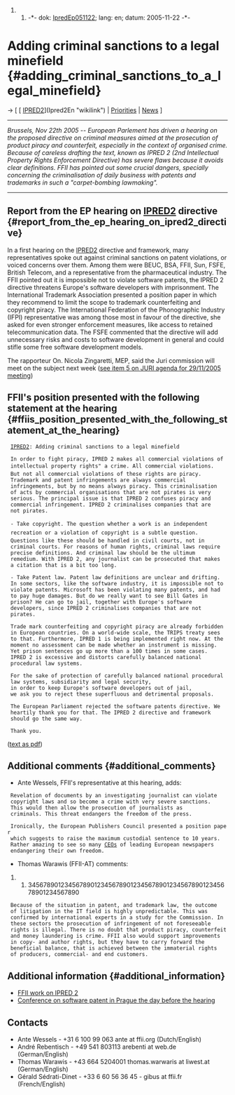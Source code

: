 1.  1.  -\*- dok: [IpredEp051122](IpredEp051122 "wikilink"); lang: en;
        datum: 2005-11-22 -\*-

# Adding criminal sanctions to a legal minefield {#adding_criminal_sanctions_to_a_legal_minefield}

-\> \[ [ [IPRED2](IPRED2 "wikilink")](Ipred2En "wikilink") \| [
Priorities](FfiiprojPriorEn "wikilink") \| [
News](SwpatcninoEn "wikilink") \]

------------------------------------------------------------------------

*Brussels, Nov 22th 2005 \-- European Parlement has driven a hearing on
the proposed directive on criminal measures aimed at the prosecution of
product piracy and counterfeit, especially in the context of organised
crime. Because of careless drafting the text, known as IPRED 2 (2nd
Intellectual Property Rights Enforcement Directive) has severe flaws
because it avoids clear definitions. FFII has pointed out some crucial
dangers, specially concerning the criminalisation of daily business with
patents and trademarks in such a \"carpet-bombing lawmaking\".*

------------------------------------------------------------------------

## Report from the EP hearing on [IPRED2](IPRED2 "wikilink") directive {#report_from_the_ep_hearing_on_ipred2_directive}

In a first hearing on the [IPRED2](IPRED2 "wikilink") directive and
framework, many representatives spoke out against criminal sanctions on
patent violations, or voiced concerns over them. Among them were BEUC,
BSA, FFII, Sun, FSFE, British Telecom, and a representative from the
pharmaceutical industry. The FFII pointed out it is impossible not to
violate software patents, the IPRED 2 directive threatens Europe\'s
software developers with imprisonment. The International Trademark
Association presented a position paper in which they recommend to limit
the scope to trademark counterfeiting and copyright piracy. The
International Federation of the Phonographic Industry (IFPI)
representative was among those most in favour of the directive, she
asked for even stronger enforcement measures, like access to retained
telecommunication data. The FSFE commented that the directive will add
unnecessary risks and costs to software development in general and could
stifle some free software development models.

The rapporteur On. Nicola Zingaretti, MEP, said the Juri commission will
meet on the subject next week ([see item 5 on JURI agenda for 29/11/2005
meeting](http://www.europarl.eu.int/meetdocs/2004_2009/documents/oj/590/590237/590237en.pdf "wikilink"))

## FFII\'s position presented with the following statement at the hearing {#ffiis_position_presented_with_the_following_statement_at_the_hearing}

` `[`IPRED2`](IPRED2 "wikilink")`: Adding criminal sanctions to a legal minefield`

` In order to fight piracy, IPRED 2 makes all commercial violations of`\
` intellectual property rights" a crime. All commercial violations.`\
` But not all commercial violations of these rights are piracy.`\
` Trademark and patent infringements are always commercial`\
` infringements, but by no means always piracy. This criminalisation`\
` of acts by commercial organisations that are not pirates is very`\
` serious. The principal issue is that IPRED 2 confuses piracy and`\
` commercial infringement. IPRED 2 criminalises companies that are`\
` not pirates.`

` - Take copyright. The question whether a work is an independent`\
` recreation or a violation of copyright is a subtle question.`\
` Questions like these should be handled in civil courts, not in`\
` criminal courts. For reasons of human rights, criminal laws require`\
` precise definitions. And criminal law should be the ultimum`\
` remedium. With IPRED 2, any journalist can be prosecuted that makes`\
` a citation that is a bit too long. `

` - Take Patent law. Patent law definitions are unclear and drifting.`\
` In some sectors, like the software industry, it is impossible not to`\
` violate patents. Microsoft has been violating many patents, and had`\
` to pay huge damages. But do we really want to see Bill Gates in`\
` prison? He can go to jail, together with Europe's software`\
` developers, since IPRED 2 criminalises companies that are not`\
` pirates.`

` Trade mark counterfeiting and copyright piracy are already forbidden`\
` in European countries. On a world-wide scale, the TRIPS treaty sees`\
` to that. Furthermore, IPRED 1 is being implemented right now. At the`\
` moment no assessment can be made whether an instrument is missing.`\
` Yet prison sentences go up more than a 100 times in some cases.`\
` IPRED 2 is excessive and distorts carefully balanced national`\
` procedural law systems.`

` For the sake of protection of carefully balanced national procedural`\
` law systems, subsidiarity and legal security, `\
` in order to keep Europe's software developers out of jail, `\
` we ask you to reject these superfluous and detrimental proposals.`

` The European Parliament rejected the software patents directive. We`\
` heartily thank you for that. The IPRED 2 directive and framework`\
` should go the same way.`

` Thank you.`

([text as
pdf](http://www.ffii.org/~ante/FFII-ipred051122.pdf "wikilink"))

## Additional comments {#additional_comments}

-   Ante Wessels, FFII\'s representative at this hearing, adds:

` Revelation of documents by an investigating journalist can violate`\
` copyright laws and so become a crime with very severe sanctions.`\
` This would then allow the prosecution of journalists as `\
` criminals. This threat endangers the freedom of the press. `

` Ironically, the European Publishers Council presented a position paper `\
` which suggests to raise the maximum custodial sentence to 10 years. `\
` Rather amazing to see so many `[`CEOs`](CEOs "wikilink")` of leading European newspapers `\
` endangering their own freedom. `

-   Thomas Warawis (FFII-AT) comments:

1.  1.  34567890123456789012345678901234567890123456789012345678901234567890

` Because of the situation in patent, and trademark law, the outcome`\
` of litigation in the IT field is highly unpredictable. This was`\
` confirmed by international experts in a study for the Commission. In`\
` these sectors the prosecution of infringement of not foreseeable`\
` rights is illegal. There is no doubt that product piracy, counterfeit`\
` and money laundering is crime. FFII also would support improvements`\
` in copy- and author rights, but they have to carry forward the`\
` beneficial balance, that is achieved between the immaterial rights`\
` of producers, commercial- and end customers.`

## Additional information {#additional_information}

-   [ FFII work on IPRED 2](Ipred2En "wikilink")
-   [ Conference on software patent in Prague the day before the
    hearing](Praha0511En "wikilink")

## Contacts

-   Ante Wessels - +31 6 100 99 063 ante at ffii.org (Dutch/English)
-   André Rebentisch - +49 541 803113 arebenti at web.de
    (German/English)
-   Thomas Warawis - +43 664 5204001 thomas.warwaris at liwest.at
    (German/English)
-   Gérald Sédrati-Dinet - +33 6 60 56 36 45 - gibus at ffii.fr
    (French/English)
